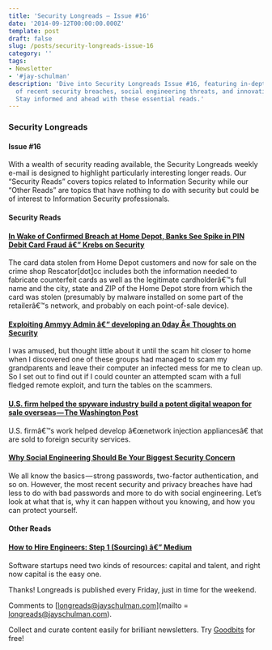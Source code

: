 ```yaml
---
title: 'Security Longreads — Issue #16'
date: '2014-09-12T00:00:00.000Z'
template: post
draft: false
slug: /posts/security-longreads-issue-16
category: ''
tags:
- Newsletter
- '#jay-schulman'
description: 'Dive into Security Longreads Issue #16, featuring in-depth analyses
  of recent security breaches, social engineering threats, and innovative exploits.
  Stay informed and ahead with these essential reads.'
---
```

### Security Longreads

#### Issue #16

With a wealth of security reading available, the Security Longreads weekly e-mail is designed to highlight particularly interesting longer reads. Our “Security Reads” covers topics related to Information Security while our “Other Reads” are topics that have nothing to do with security but could be of interest to Information Security professionals.

#### Security Reads

#### [In Wake of Confirmed Breach at Home Depot, Banks See Spike in PIN Debit Card Fraud â€” Krebs on Security](https://www.jayschulman.com/wp-content/uploads/2014/09/in-wake-of-confirmed-breach-at-home-depot-banks-see-spike-in-pin-debit-card-fraud)

The card data stolen from Home Depot customers and now for sale on the crime shop Rescator[dot]cc includes both the information needed to fabricate counterfeit cards as well as the legitimate cardholderâ€™s full name and the city, state and ZIP of the Home Depot store from which the card was stolen (presumably by malware installed on some part of the retailerâ€™s network, and probably on each point-of-sale device).

#### [Exploiting Ammyy Admin â€“ developing an 0day Â« Thoughts on Security](https://www.jayschulman.com/wp-content/uploads/2014/09/exploiting-ammyy-admin-developing-an-0day)

I was amused, but thought little about it until the scam hit closer to home when I discovered one of these groups had managed to scam my grandparents and leave their computer an infected mess for me to clean up. So I set out to find out if I could counter an attempted scam with a full fledged remote exploit, and turn the tables on the scammers.

#### [U.S. firm helped the spyware industry build a potent digital weapon for sale overseas — The Washington Post](https://www.jayschulman.com/wp-content/uploads/2014/09/31c5696c-249c-11e4-8593-da634b334390_story.html)

U.S. firmâ€™s work helped develop â€œnetwork injection appliancesâ€ that are sold to foreign security services.

#### [Why Social Engineering Should Be Your Biggest Security Concern](https://www.jayschulman.com/wp-content/uploads/2014/09/why-social-engineering-should-be-your-biggest-security-1630321227)

We all know the basics — strong passwords, two-factor authentication, and so on. However, the most recent security and privacy breaches have had less to do with bad passwords and more to do with social engineering. Let’s look at what that is, why it can happen without you knowing, and how you can protect yourself.

#### Other Reads

#### [How to Hire Engineers: Step 1 (Sourcing) â€” Medium](https://www.jayschulman.com/wp-content/uploads/2014/09/how-to-hire-engineers-step-1-sourcing-f388fddc63fd)

Software startups need two kinds of resources: capital and talent, and right now capital is the easy one.

Thanks! Longreads is published every Friday, just in time for the weekend.

Comments to [longreads@jayschulman.com](mailto = longreads@jayschulman.com).

Collect and curate content easily for brilliant newsletters. Try [Goodbits](https://www.jayschulman.com/wp-content/uploads/2014/09/?utm_source=builtwith-try&amp;utm_medium=email&amp;utm_campaign=security-longreads) for free!